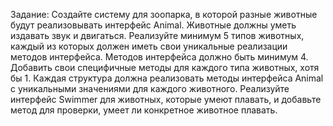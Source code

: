 Задание:
Создайте систему для зоопарка, в которой разные животные будут реализовывать интерфейс Animal. Животные должны уметь издавать звук и двигаться. Реализуйте минимум 5 типов животных, каждый из которых должен иметь свои уникальные реализации методов интерфейса. Методов интерфейса должно быть минимум 4. Добавить свои специфичные методы для каждого типа животных, хотя бы 1.
Каждая структура должна реализовать методы интерфейса Animal с уникальными значениями для каждого животного.
Реализуйте интерфейс Swimmer для животных, которые умеют плавать, и добавьте метод для проверки, умеет ли конкретное животное плавать.
